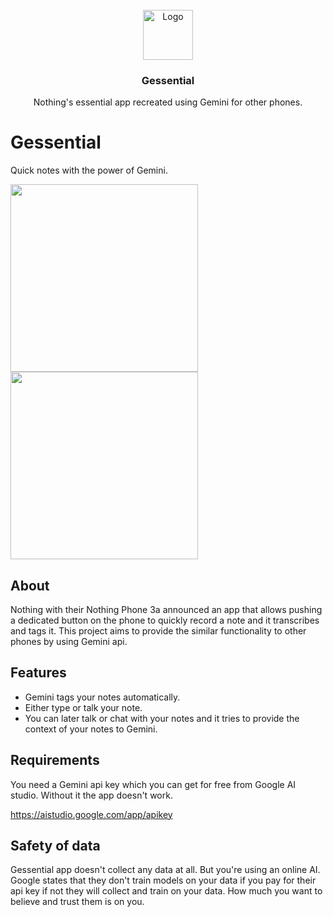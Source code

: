 <br />
<div align="center">
  <a>
    <img src="https://github.com/user-attachments/assets/1dc21de5-4b3c-4a68-a66b-faf1c2e043cb" alt="Logo" width="80" height="80">
  </a>

  <h3 align="center">Gessential</h3>

  <p align="center">
    Nothing's essential app recreated using Gemini for other phones.
    
  </p>
</div>

# Gessential

Quick notes with the power of Gemini.

<img src="https://github.com/user-attachments/assets/11824336-d844-4556-b7fa-22e32ca43f8f" width="300"> <img src="https://github.com/user-attachments/assets/0a605bea-eefd-41ab-ad3a-5bd219644dbb" width="300"> 


## About

Nothing with their Nothing Phone 3a announced an app that allows pushing a dedicated button on the phone to quickly record a note and it transcribes and tags it.
This project aims to provide the similar functionality to other phones by using Gemini api.

## Features

- Gemini tags your notes automatically.
- Either type or talk your note.
- You can later talk or chat with your notes and it tries to provide the context of your notes to Gemini.

## Requirements

You need a Gemini api key which you can get for free from Google AI studio. Without it the app doesn't work.

https://aistudio.google.com/app/apikey


## Safety of data

Gessential app doesn't collect any data at all. But you're using an online AI. Google states that they don't train models on your data if you pay for their api key if not they will collect and train on your data. How much you want to believe and trust them is on you.

